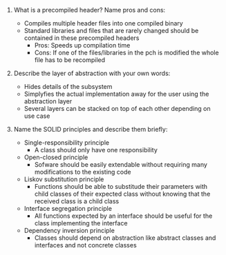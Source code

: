1. What is a precompiled header? Name pros and cons:
    - Compiles multiple header files into one compiled binary
    - Standard libraries and files that are rarely changed should be contained in these precompiled headers
        - Pros: Speeds up compilation time
        - Cons: If one of the files/libraries in the pch is modified the whole file has to be recompiled
2. Describe the layer of abstraction with your own words:
    - Hides details of the subsystem
    - Simplyfies the actual implementation away for the user using the abstraction layer
    - Several layers can be stacked on top of each other depending on use case

3. Name the SOLID principles and describe them briefly:
    - Single-responsibility principle
        - A class should only have one responsibility
    - Open-closed principle
        - Sofware should be easily extendable without requiring many modifications to the existing code
    - Liskov substitution principle
        - Functions should be able to substitude their parameters with child classes of their expected class without knowing that the received class is a child class
    - Interface segregation principle
        - All functions expected by an interface should be useful for the class implementing the interface
    - Dependency inversion principle
        - Classes should depend on abstraction like abstract classes and interfaces and not concrete classes
